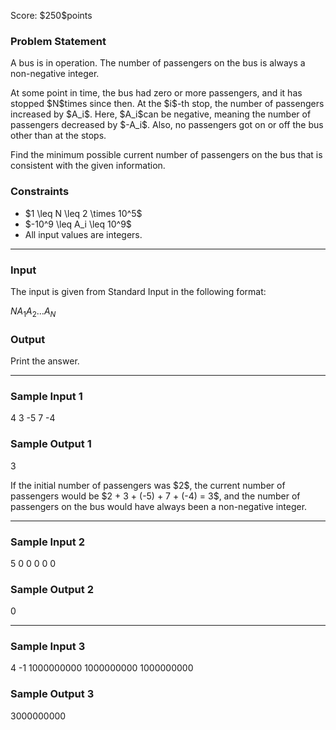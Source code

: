 
<div>

<span>

<span>

<p>
Score: $250$points
</p>

<div>

<section>

### **Problem Statement**

<p>
A bus is in operation. The number of passengers on the bus is always a non-negative integer.
</p>

<p>
At some point in time, the bus had zero or more passengers, and it has stopped $N$times since then. At the $i$-th stop, the number of passengers increased by $A_i$. Here, $A_i$can be negative, meaning the number of passengers decreased by $-A_i$. Also, no passengers got on or off the bus other than at the stops.
</p>

<p>
Find the minimum possible current number of passengers on the bus that is consistent with the given information.
</p>

</section>

</div>

<div>

<section>

### **Constraints**

<ul>

<li>
$1 \leq N \leq 2 \times 10^5$
</li>

<li>
$-10^9 \leq A_i \leq 10^9$
</li>

<li>
All input values are integers.
</li>

</ul>

</section>

</div>

---

<div>

<div>

<section>

### **Input**

<p>
The input is given from Standard Input in the following format:
</p>

<div>

$N$$A_1$$A_2$$\ldots$$A_N$
</div>

</section>

</div>

<div>

<section>

### **Output**

<p>
Print the answer.
</p>

</section>

</div>

</div>

---

<div>

<section>

### **Sample Input 1**

<div>

4
3 -5 7 -4

</div>

</section>

</div>

<div>

<section>

### **Sample Output 1**

<div>

3

</div>

<p>
If the initial number of passengers was $2$, the current number of passengers would be $2 + 3 + (-5) + 7 + (-4) = 3$, and the number of passengers on the bus would have always been a non-negative integer.
</p>

</section>

</div>

---

<div>

<section>

### **Sample Input 2**

<div>

5
0 0 0 0 0

</div>

</section>

</div>

<div>

<section>

### **Sample Output 2**

<div>

0

</div>

</section>

</div>

---

<div>

<section>

### **Sample Input 3**

<div>

4
-1 1000000000 1000000000 1000000000

</div>

</section>

</div>

<div>

<section>

### **Sample Output 3**

<div>

3000000000

</div>

</section>

</div>

</span>

</span>

</div>
